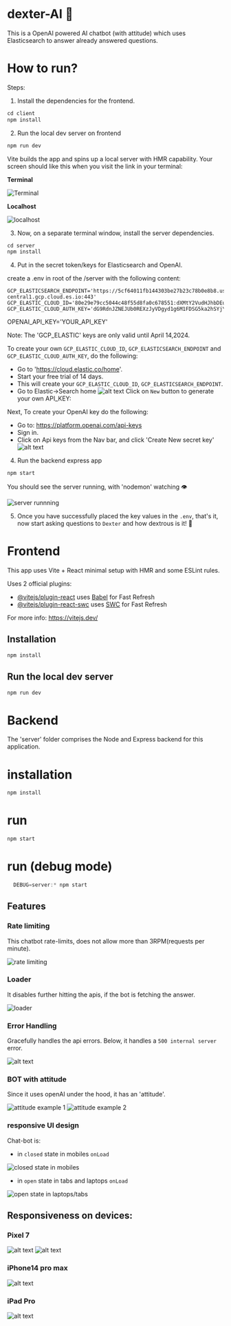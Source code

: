 # dexter-AI 🤖
This is a OpenAI powered AI chatbot (with attitude) which uses Elasticsearch to answer already answered questions.

# How to run?
Steps:

1. Install the dependencies for the frontend.
```js
cd client
npm install
```
2. Run the local dev server on frontend
```js
npm run dev
```

Vite builds the app and spins up a local server with HMR capability. Your screen should like this when you visit the link in your terminal:

**Terminal**

![Terminal](screenshots/image-3.png)

**Localhost**

![localhost](screenshots/image-4.png)

3. Now, on a separate terminal window, install the server dependencies.
```js
cd server
npm install
```

4. Put in the secret token/keys for Elasticsearch and OpenAI.

create a .env in root of the /server with the following content:
```
GCP_ELASTICSEARCH_ENDPOINT='https://5cf64011fb144303be27b23c78b0e8b8.us-central1.gcp.cloud.es.io:443'
GCP_ELASTIC_CLOUD_ID='80e29e79cc5044c48f55d8fa0c678551:dXMtY2VudHJhbDEuZ2NwLmNsb3VkLmVzLmlvJDVjZjY0MDExZmIxNDQzMDNiZTI3YjIzYzc4YjBlOGI4JDI4MmZiZDUyZGQ5NzRiODU5Y2RlNWMwZTViYWU4MThm'
GCP_ELASTIC_CLOUD_AUTH_KEY='dG9RdnJZNEJUb0REXzJyVDgyd1g6M1FDSG5ka2hSYjYxeXpxeFhoSjhVdw=='
```

OPENAI_API_KEY='YOUR_API_KEY'

Note:
The 'GCP_ELASTIC' keys are only valid until April 14,2024.

To create your own `GCP_ELASTIC_CLOUD_ID`, `GCP_ELASTICSEARCH_ENDPOINT` and `GCP_ELASTIC_CLOUD_AUTH_KEY`, do the following:
- Go to 'https://cloud.elastic.co/home'.
- Start your free trial of 14 days.
- This will create your `GCP_ELASTIC_CLOUD_ID`, `GCP_ELASTICSEARCH_ENDPOINT`.
- Go to Elastic->Search home
![alt text](screenshots/image-8.png)
Click on `New` button to generate your own API_KEY:


Next, To create your OpenAI key do the following:

- Go to: https://platform.openai.com/api-keys
- Sign in. 
- Click on Api keys from the Nav bar, and click 'Create New secret key'
![alt text](screenshots/image-1.png)

4. Run the backend express app
```js
npm start
```
You should see the server running, with 'nodemon' watching 👁️

![server runnning](screenshots/image-5.png)

5. Once you have successfully placed the key values in the `.env`, that's it, now start asking questions to `Dexter` and how dextrous is it! 🧠

# Frontend
This app uses Vite + React minimal setup with HMR and some ESLint rules.

Uses 2 official plugins:

- [@vitejs/plugin-react](https://github.com/vitejs/vite-plugin-react/blob/main/packages/plugin-react/README.md) uses [Babel](https://babeljs.io/) for Fast Refresh
- [@vitejs/plugin-react-swc](https://github.com/vitejs/vite-plugin-react-swc) uses [SWC](https://swc.rs/) for Fast Refresh

For more info:
https://vitejs.dev/

## Installation
```js
npm install
```

## Run the local dev server
```js
npm run dev
```

# Backend
The 'server' folder comprises the Node and Express backend for this application.

# installation
```js
npm install
```

# run
```js
npm start
```

# run (debug mode)
```js
  DEBUG=server:* npm start
```

## Features
### Rate limiting
This chatbot rate-limits, does not allow more than 3RPM(requests per minute).

![rate limiting](screenshots/image-7.png)

### Loader
It disables further hitting the apis, if the bot is fetching the answer.

![loader](screenshots/image-6.png)

### Error Handling
Gracefully handles the api errors. Below, it handles a `500 internal server` error.

![alt text](screenshots/image-16.png) 


### BOT with attitude
Since it uses openAI under the hood, it has an 'attitude'.

![attitude example 1](screenshots/attitude1.png)
![attitude example 2](screenshots/attitude2.png)

### responsive UI design
Chat-bot is:
 - in `closed` state in mobiles `onLoad`

![closed state in mobiles](screenshots/image-11.png)

 - in `open` state in tabs and laptops `onLoad`

 ![open state in laptops/tabs](screenshots/image-9.png)

## Responsiveness on devices:
### Pixel 7

![alt text](screenshots/image-12.png)
![alt text](screenshots/image-13.png)

### iPhone14 pro max

![alt text](screenshots/image-15.png)

### iPad Pro

![alt text](screenshots/image-14.png)

